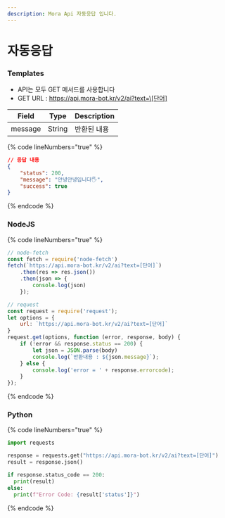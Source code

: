 ```yaml
---
description: Mora Api 자동응답 입니다.
---
```


# 자동응답

### Templates

* API는 모두 GET 메서드를 사용합니다
* GET URL : https://api.mora-bot.kr/v2/ai?text=\[단어]

| Field   | Type   | Description |
| ------- | ------ | ----------- |
| message | String | 반환된 내용      |

{% code lineNumbers="true" %}
```json
// 응답 내용
{
    "status": 200,
    "message": "안녕안녕입니다🖐",
    "success": true
}
```
{% endcode %}

### NodeJS

{% code lineNumbers="true" %}
```javascript
// node-fetch
const fetch = require('node-fetch')
fetch(`https://api.mora-bot.kr/v2/ai?text=[단어]`)
    .then(res => res.json())
    .then(json => {
        console.log(json)
    });

// request
const request = require('request');
let options = {
    url: `https://api.mora-bot.kr/v2/ai?text=[단어]`
}
request.get(options, function (error, response, body) {
    if (!error && response.status == 200) {
        let json = JSON.parse(body)
        console.log(`반환내용 : ${json.message}`);
    } else {
        console.log('error = ' + response.errorcode);
    }
});
```
{% endcode %}

### Python

{% code lineNumbers="true" %}
```python
import requests

response = requests.get("https://api.mora-bot.kr/v2/ai?text=[단어]")
result = response.json()

if response.status_code == 200:
  print(result)
else:
  print(f"Error Code: {result['status']}")
```
{% endcode %}
